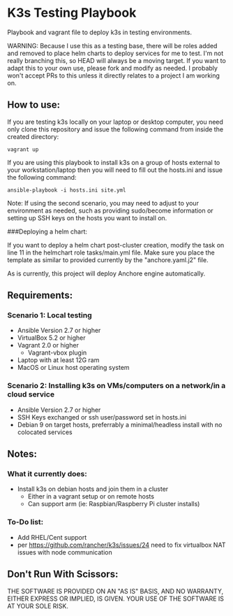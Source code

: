 # K3s Testing Playbook
Playbook and vagrant file to deploy k3s in testing environments.

WARNING: Because I use this as a testing base, there will be roles added and removed to place helm charts to deploy services for me to test. I'm not really branching this, so HEAD will always be a moving target. If you want to adapt this to your own use, please fork and modify as needed. I probably won't accept PRs to this unless it directly relates to a project I am working on.

## How to use:
If you are testing k3s locally on your laptop or desktop computer, you need only clone this repository and issue the following command from inside the created directory: 

`vagrant up`

If you are using this playbook to install k3s on a group of hosts external to your workstation/laptop then you will need to fill out the hosts.ini and issue the following command:

`ansible-playbook -i hosts.ini site.yml`

Note: If using the second scenario, you may need to adjust to your environment as needed, such as providing sudo/become information or setting up SSH keys on the hosts you want to install on.

###Deploying a helm chart:

If you want to deploy a helm chart post-cluster creation, modify the task on line 11 in the helmchart role tasks/main.yml file. Make sure you place the template as similar to provided currently by the "anchore.yaml.j2" file.

As is currently, this project will deploy Anchore engine automatically.

## Requirements:

### Scenario 1: Local testing
- Ansible Version 2.7 or higher
- VirtualBox 5.2 or higher
- Vagrant 2.0 or higher
	- Vagrant-vbox plugin
- Laptop with at least 12G ram
- MacOS or Linux host operating system 

### Scenario 2: Installing k3s on VMs/computers on a network/in a cloud service

- Ansible Version 2.7 or higher
- SSH Keys exchanged or ssh user/password set in hosts.ini
- Debian 9 on target hosts, preferrably a minimal/headless install with no colocated services

## Notes:

### What it currently does:
- Install k3s on debian hosts and join them in a cluster
	- Either in a vagrant setup or on remote hosts
	- Can support arm (ie: Raspbian/Raspberry Pi cluster installs)

### To-Do list:
- Add RHEL/Cent support
- per https://github.com/rancher/k3s/issues/24 need to fix virtualbox NAT issues with node communication

## Don't Run With Scissors:

THE SOFTWARE IS PROVIDED ON AN "AS IS" BASIS, AND NO WARRANTY, EITHER EXPRESS OR IMPLIED, IS GIVEN. YOUR USE OF THE SOFTWARE IS AT YOUR SOLE RISK.